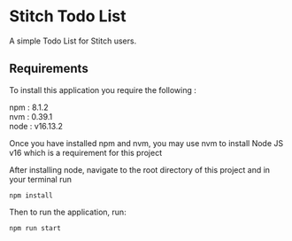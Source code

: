 # Stitch Todo List
A simple Todo List for Stitch users.

## Requirements

To install this application you require the following :

npm : 8.1.2  
nvm : 0.39.1    
node : v16.13.2  


Once you have installed npm and nvm, you may use nvm to install Node JS v16 which is a requirement for this project

After installing node, navigate to the root directory of this project and in your terminal run

`npm install`

Then to run the application, run:  

`npm run start `

